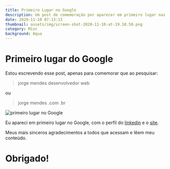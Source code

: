 ```yaml
---
title: Primeiro Lugar no Google
description: Um post de comemoração por aparecer em primeiro lugar nas pesquisas do Google
date: 2020-11-10 07:13:13
thumbnail: assets/img/screen-shot-2020-11-10-at-19.10.50.png
category: Misc
background: Aqua
---
```


# Primeiro lugar do Google

Estou escrevendo esse post, apenas para comemorar que ao pesquisar:

> jorge mendes desenvolvedor web

ou

> jorge mendes .com .br

![primeiro lugar no Google](assets/img/screen-shot-2020-11-10-at-19.10.50.png "primeiro lugar no Google")

Eu apareci em primeiro lugar no Google, com o perfil do [linkedin](linkedin.com/in/jorge-mendes-83a572a7/) e o [site](https://jorgemendes.com.br/).

Meus mais sinceros agradecimentos a todos que acessam e lêem meu conteúdo.

# Obrigado!
